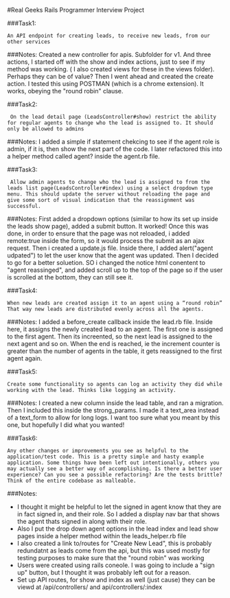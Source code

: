 #Real Geeks Rails Programmer Interview Project

###Task1:
```shell
An API endpoint for creating leads, to receive new leads, from our other services
```
###Notes: 
Created a new controller for apis. Subfolder for v1. And three actions, I started off with the show and index actions, just to see if my method was working. ( I also created views for these in the views folder). Perhaps they can be of value? Then I went ahead and created the create action. I tested this using POSTMAN (which is a chrome extension). It works, obeying the "round robin" clause.

###Task2:
```shell
 On the lead detail page (LeadsController#show) restrict the ability for regular agents to change who the lead is assigned to. It should only be allowed to admins
```
###Notes:
I added a simple if statement chekcing to see if the agent role is admin, if it is, then show the next part of the code. I later refactored this into a helper method called agent? inside the agent.rb file.

###Task3:
```shell
 Allow admin agents to change who the lead is assigned to from the leads list page(LeadsController#index) using a select dropdown type menu. This should update the server without reloading the page and give some sort of visual indication that the reassignment was successful.
```
###Notes:
First added a dropdown options (similar to how its set up inside the leads show page), added a submit button. It worked! Once this was done, in order to ensure that the page was not reloaded, i added remote:true inside the form, so it would process the submit as an ajax request. Then i created a update.js file. Inside there, I added alert("agent udpated") to let the user know that the agent was updated. Then I decided to go for a better soluetion. SO i changed the notice html conentent to "agent reassinged", and added scroll up to the top of the page so if the user is scrolled at the bottom, they can still see it.

###Task4:
```shell
When new leads are created assign it to an agent using a “round robin” That way new leads are distributed evenly across all the agents.
```
###Notes:
I added a before_create callback inside the lead.rb file. Inside here, it assigns the newly created lead to an agent. The first one is assigned to the first agent. Then its increented, so the next lead is assigned to the next agent and so on. When the end is reached, ie the increment counter is greater than the number of agents in the table, it gets reassigned to the first agent again.

###Task5:
```shell
Create some functionality so agents can log an activity they did while working with the lead. Thinks like logging an activity.
```
###Notes:
I created a new column inside the lead table, and ran a migration. Then I included this inside the strong_params. I made it a text_area instead of a text_form to allow for long logs. I want too sure what you meant by this one, but hopefully I did what you wanted!

###Task6: 
```shell
Any other changes or improvements you see as helpful to the application/test code. This is a pretty simple and hasty example application. Some things have been left out intentionally, others you may actually see a better way of accomplishing. Is there a better user experience? Can you see a possible refactoring? Are the tests brittle? Think of the entire codebase as malleable.
```
###Notes:
* I thought it might be helpful to let the signed in agent know that they are in fact signed in, and their role. So I added a display nav bar that shows the agent thats signed in along with their role.
* Also I put the drop down agent options in the lead index and lead show pages inside a helper method within the leads_helper.rb file
* I also created a link to/routes for "Create New Lead", this is probably redundatnt as leads come from the api, but this was used mostly for testing purposes to make sure that the "round robin" was working
* Users were created using rails coneole. I was going to include a "sign up" button, but I thought it was probably left out for a reason. 
* Set up API routes, for show and index as well (just cause) they can be viewd at /api/controllers/ and api/controllers/:index

